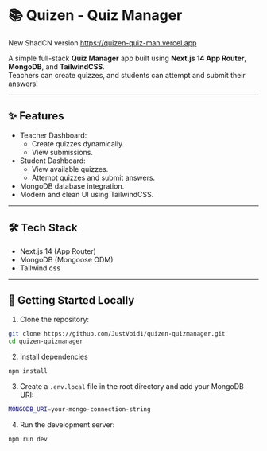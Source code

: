 # 📚 Quizen - Quiz Manager
New ShadCN version
https://quizen-quiz-man.vercel.app

A simple full-stack **Quiz Manager** app built using **Next.js 14 App Router**, **MongoDB**, and **TailwindCSS**.  
Teachers can create quizzes, and students can attempt and submit their answers!

---

## ✨ Features

- Teacher Dashboard:
  - Create quizzes dynamically.
  - View submissions.
- Student Dashboard:
  - View available quizzes.
  - Attempt quizzes and submit answers.
- MongoDB database integration.
- Modern and clean UI using TailwindCSS.

---

## 🛠️ Tech Stack

- Next.js 14 (App Router)
- MongoDB (Mongoose ODM)
- Tailwind css



---

## 🚀 Getting Started Locally

1. Clone the repository:

```bash
git clone https://github.com/JustVoid1/quizen-quizmanager.git
cd quizen-quizmanager
```


2. Install dependencies

```bash
npm install
```


3. Create a `.env.local` file in the root directory and add your MongoDB URI:
```bash
MONGODB_URI=your-mongo-connection-string
```

4. Run the development server:
```bash
npm run dev
```

